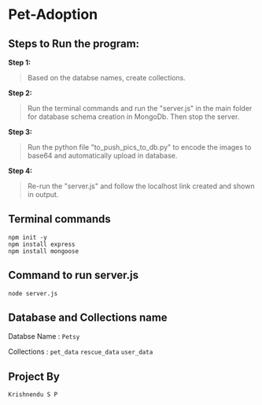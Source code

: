 # Pet-Adoption

## Steps to Run the program:
**Step 1:**
> Based on the databse names, create collections.

**Step 2:**
> Run the terminal commands and run the "server.js" in the main folder for database schema creation in MongoDb. Then stop the server.

**Step 3:**
> Run the python file "to_push_pics_to_db.py" to encode the images to base64 and automatically upload in database.

**Step 4:**
> Re-run the "server.js" and follow the localhost link created and shown in output.

## Terminal commands 
    npm init -y
    npm install express
    npm install mongoose

## Command to run server.js
    node server.js

## Database and Collections name
Databse Name : `Petsy`

Collections : `pet_data`
              `rescue_data`
              `user_data`
    
## Project By
`Krishnendu S P`
